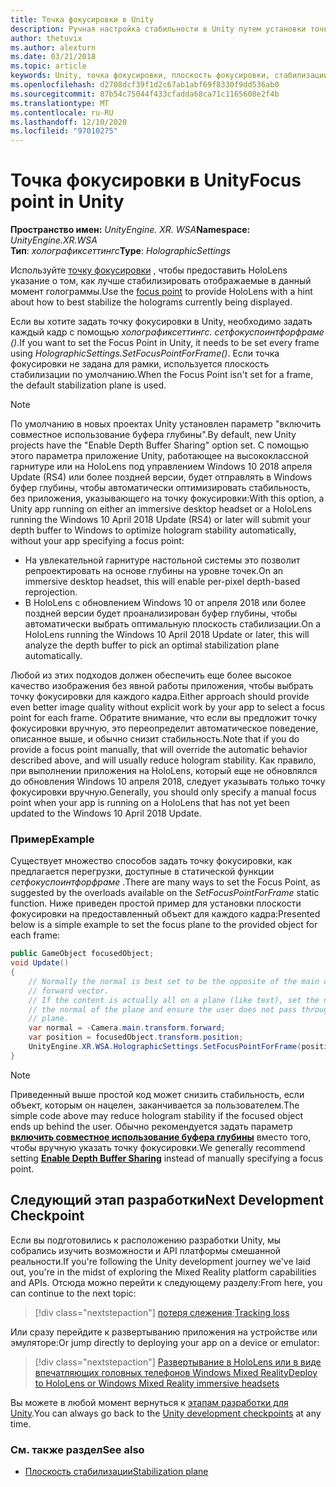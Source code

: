 ```yaml
---
title: Точка фокусировки в Unity
description: Ручная настройка стабильности в Unity путем установки точки фокусировки
author: thetuvix
ms.author: alexturn
ms.date: 03/21/2018
ms.topic: article
keywords: Unity, точка фокусировки, плоскость фокусировки, стабилизации плоскость, стабилизации точка, репроект, ЛСР, буфер глубины, гарнитура смешанной реальности, гарнитура Windows Mixed Reality, гарнитура виртуальной реальности
ms.openlocfilehash: d2708dcf39f1d2c67ab1abf69f8330f9dd536ab0
ms.sourcegitcommit: 87b54c75044f433cfadda68ca71c1165608e2f4b
ms.translationtype: MT
ms.contentlocale: ru-RU
ms.lasthandoff: 12/10/2020
ms.locfileid: "97010275"
---
```

# <a name="focus-point-in-unity"></a><span data-ttu-id="7acfe-104">Точка фокусировки в Unity</span><span class="sxs-lookup"><span data-stu-id="7acfe-104">Focus point in Unity</span></span>

<span data-ttu-id="7acfe-105">**Пространство имен:** *UnityEngine. XR. WSA*</span><span class="sxs-lookup"><span data-stu-id="7acfe-105">**Namespace:** *UnityEngine.XR.WSA*</span></span><br>
<span data-ttu-id="7acfe-106">**Тип**: *холографиксеттингс*</span><span class="sxs-lookup"><span data-stu-id="7acfe-106">**Type**: *HolographicSettings*</span></span>

<span data-ttu-id="7acfe-107">Используйте [точку фокусировки](../platform-capabilities-and-apis/hologram-stability.md#reprojection) , чтобы предоставить HoloLens указание о том, как лучше стабилизировать отображаемые в данный момент голограммы.</span><span class="sxs-lookup"><span data-stu-id="7acfe-107">Use the [focus point](../platform-capabilities-and-apis/hologram-stability.md#reprojection) to provide HoloLens with a hint about how to best stabilize the holograms currently being displayed.</span></span>

<span data-ttu-id="7acfe-108">Если вы хотите задать точку фокусировки в Unity, необходимо задать каждый кадр с помощью *холографиксеттингс. сетфокуспоинтфорфраме ()*.</span><span class="sxs-lookup"><span data-stu-id="7acfe-108">If you want to set the Focus Point in Unity, it needs to be set every frame using *HolographicSettings.SetFocusPointForFrame()*.</span></span> <span data-ttu-id="7acfe-109">Если точка фокусировки не задана для рамки, используется плоскость стабилизации по умолчанию.</span><span class="sxs-lookup"><span data-stu-id="7acfe-109">When the Focus Point isn't set for a frame, the default stabilization plane is used.</span></span>

> [!NOTE]
> <span data-ttu-id="7acfe-110">По умолчанию в новых проектах Unity установлен параметр "включить совместное использование буфера глубины".</span><span class="sxs-lookup"><span data-stu-id="7acfe-110">By default, new Unity projects have the "Enable Depth Buffer Sharing" option set.</span></span>  <span data-ttu-id="7acfe-111">С помощью этого параметра приложение Unity, работающее на высококлассной гарнитуре или на HoloLens под управлением Windows 10 2018 апреля Update (RS4) или более поздней версии, будет отправлять в Windows буфер глубины, чтобы автоматически оптимизировать стабильность, без приложения, указывающего на точку фокусировки:</span><span class="sxs-lookup"><span data-stu-id="7acfe-111">With this option, a Unity app running on either an immersive desktop headset or a HoloLens running the Windows 10 April 2018 Update (RS4) or later will submit your depth buffer to Windows to optimize hologram stability automatically, without your app specifying a focus point:</span></span>
> * <span data-ttu-id="7acfe-112">На увлекательной гарнитуре настольной системы это позволит репроектировать на основе глубины на уровне точек.</span><span class="sxs-lookup"><span data-stu-id="7acfe-112">On an immersive desktop headset, this will enable per-pixel depth-based reprojection.</span></span>
> * <span data-ttu-id="7acfe-113">В HoloLens с обновлением Windows 10 от апреля 2018 или более поздней версии будет проанализирован буфер глубины, чтобы автоматически выбрать оптимальную плоскость стабилизации.</span><span class="sxs-lookup"><span data-stu-id="7acfe-113">On a HoloLens running the Windows 10 April 2018 Update or later, this will analyze the depth buffer to pick an optimal stabilization plane automatically.</span></span>
>
> <span data-ttu-id="7acfe-114">Любой из этих подходов должен обеспечить еще более высокое качество изображения без явной работы приложения, чтобы выбрать точку фокусировки для каждого кадра.</span><span class="sxs-lookup"><span data-stu-id="7acfe-114">Either approach should provide even better image quality without explicit work by your app to select a focus point for each frame.</span></span>  <span data-ttu-id="7acfe-115">Обратите внимание, что если вы предложит точку фокусировки вручную, это переопределит автоматическое поведение, описанное выше, и обычно снизит стабильность.</span><span class="sxs-lookup"><span data-stu-id="7acfe-115">Note that if you do provide a focus point manually, that will override the automatic behavior described above, and will usually reduce hologram stability.</span></span>  <span data-ttu-id="7acfe-116">Как правило, при выполнении приложения на HoloLens, который еще не обновлялся до обновления Windows 10 апреля 2018, следует указывать только точку фокусировки вручную.</span><span class="sxs-lookup"><span data-stu-id="7acfe-116">Generally, you should only specify a manual focus point when your app is running on a HoloLens that has not yet been updated to the Windows 10 April 2018 Update.</span></span>

### <a name="example"></a><span data-ttu-id="7acfe-117">Пример</span><span class="sxs-lookup"><span data-stu-id="7acfe-117">Example</span></span>

<span data-ttu-id="7acfe-118">Существует множество способов задать точку фокусировки, как предлагается перегрузки, доступные в статической функции *сетфокуспоинтфорфраме* .</span><span class="sxs-lookup"><span data-stu-id="7acfe-118">There are many ways to set the Focus Point, as suggested by the overloads available on the *SetFocusPointForFrame* static function.</span></span> <span data-ttu-id="7acfe-119">Ниже приведен простой пример для установки плоскости фокусировки на предоставленный объект для каждого кадра:</span><span class="sxs-lookup"><span data-stu-id="7acfe-119">Presented below is a simple example to set the focus plane to the provided object for each frame:</span></span>

```cs
public GameObject focusedObject;
void Update()
{
    // Normally the normal is best set to be the opposite of the main camera's
    // forward vector.
    // If the content is actually all on a plane (like text), set the normal to
    // the normal of the plane and ensure the user does not pass through the
    // plane.
    var normal = -Camera.main.transform.forward;     
    var position = focusedObject.transform.position;
    UnityEngine.XR.WSA.HolographicSettings.SetFocusPointForFrame(position, normal);
}
```

> [!NOTE]
> <span data-ttu-id="7acfe-120">Приведенный выше простой код может снизить стабильность, если объект, которым он нацелен, заканчивается за пользователем.</span><span class="sxs-lookup"><span data-stu-id="7acfe-120">The simple code above may reduce hologram stability if the focused object ends up behind the user.</span></span> <span data-ttu-id="7acfe-121">Обычно рекомендуется задать параметр **[включить совместное использование буфера глубины](camera-in-unity.md#sharing-your-depth-buffers-with-windows)** вместо того, чтобы вручную указать точку фокусировки.</span><span class="sxs-lookup"><span data-stu-id="7acfe-121">We generally recommend setting **[Enable Depth Buffer Sharing](camera-in-unity.md#sharing-your-depth-buffers-with-windows)** instead of manually specifying a focus point.</span></span>

## <a name="next-development-checkpoint"></a><span data-ttu-id="7acfe-122">Следующий этап разработки</span><span class="sxs-lookup"><span data-stu-id="7acfe-122">Next Development Checkpoint</span></span>

<span data-ttu-id="7acfe-123">Если вы подготовились к расположению разработки Unity, мы собрались изучить возможности и API платформы смешанной реальности.</span><span class="sxs-lookup"><span data-stu-id="7acfe-123">If you're following the Unity development journey we've laid out, you're in the midst of exploring the Mixed Reality platform capabilities and APIs.</span></span> <span data-ttu-id="7acfe-124">Отсюда можно перейти к следующему разделу:</span><span class="sxs-lookup"><span data-stu-id="7acfe-124">From here, you can continue to the next topic:</span></span>

> [!div class="nextstepaction"]
> <span data-ttu-id="7acfe-125">[потеря слежения](tracking-loss-in-unity.md);</span><span class="sxs-lookup"><span data-stu-id="7acfe-125">[Tracking loss](tracking-loss-in-unity.md)</span></span>

<span data-ttu-id="7acfe-126">Или сразу перейдите к развертыванию приложения на устройстве или эмуляторе:</span><span class="sxs-lookup"><span data-stu-id="7acfe-126">Or jump directly to deploying your app on a device or emulator:</span></span>

> [!div class="nextstepaction"]
> [<span data-ttu-id="7acfe-127">Развертывание в HoloLens или в виде впечатляющих головных телефонов Windows Mixed Reality</span><span class="sxs-lookup"><span data-stu-id="7acfe-127">Deploy to HoloLens or Windows Mixed Reality immersive headsets</span></span>](../platform-capabilities-and-apis/using-visual-studio.md)

<span data-ttu-id="7acfe-128">Вы можете в любой момент вернуться к [этапам разработки для Unity](unity-development-overview.md#3-platform-capabilities-and-apis).</span><span class="sxs-lookup"><span data-stu-id="7acfe-128">You can always go back to the [Unity development checkpoints](unity-development-overview.md#3-platform-capabilities-and-apis) at any time.</span></span>

### <a name="see-also"></a><span data-ttu-id="7acfe-129">См. также раздел</span><span class="sxs-lookup"><span data-stu-id="7acfe-129">See also</span></span>
* [<span data-ttu-id="7acfe-130">Плоскость стабилизации</span><span class="sxs-lookup"><span data-stu-id="7acfe-130">Stabilization plane</span></span>](../platform-capabilities-and-apis/hologram-stability.md#reprojection)

